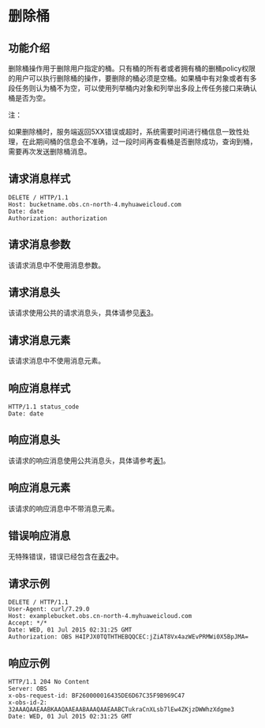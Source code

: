 # 删除桶<a name="obs_04_0025"></a>

## 功能介绍<a name="section5584184924715"></a>

删除桶操作用于删除用户指定的桶。只有桶的所有者或者拥有桶的删桶policy权限的用户可以执行删除桶的操作，要删除的桶必须是空桶。如果桶中有对象或者有多段任务则认为桶不为空，可以使用列举桶内对象和列举出多段上传任务接口来确认桶是否为空。

注：

如果删除桶时，服务端返回5XX错误或超时，系统需要时间进行桶信息一致性处理，在此期间桶的信息会不准确，过一段时间再查看桶是否删除成功，查询到桶，需要再次发送删除桶消息。

## 请求消息样式<a name="section18211396"></a>

```
DELETE / HTTP/1.1 
Host: bucketname.obs.cn-north-4.myhuaweicloud.com 
Date: date
Authorization: authorization
```

## 请求消息参数<a name="section29684841"></a>

该请求消息中不使用消息参数。

## 请求消息头<a name="section65836981"></a>

该请求使用公共的请求消息头，具体请参见[表3](构造请求.md#table25197309)。

## 请求消息元素<a name="section55661921"></a>

该请求消息中不使用消息元素。

## 响应消息样式<a name="section31195246"></a>

```
HTTP/1.1 status_code
Date: date
```

## 响应消息头<a name="section12321766"></a>

该请求的响应消息使用公共消息头，具体请参考[表1](返回结果.md#d0e686)。

## 响应消息元素<a name="section43787032"></a>

该请求的响应消息中不带消息元素。

## 错误响应消息<a name="section58538975"></a>

无特殊错误，错误已经包含在[表2](错误码.md#d0e843)中。

## 请求示例<a name="section14482163815396"></a>

```
DELETE / HTTP/1.1
User-Agent: curl/7.29.0
Host: examplebucket.obs.cn-north-4.myhuaweicloud.com
Accept: */*
Date: WED, 01 Jul 2015 02:31:25 GMT
Authorization: OBS H4IPJX0TQTHTHEBQQCEC:jZiAT8Vx4azWEvPRMWi0X5BpJMA=
```

## 响应示例<a name="section76081155815"></a>

```
HTTP/1.1 204 No Content
Server: OBS
x-obs-request-id: BF260000016435DE6D67C35F9B969C47
x-obs-id-2: 32AAAQAAEAABKAAQAAEAABAAAQAAEAABCTukraCnXLsb7lEw4ZKjzDWWhzXdgme3
Date: WED, 01 Jul 2015 02:31:25 GMT
```

